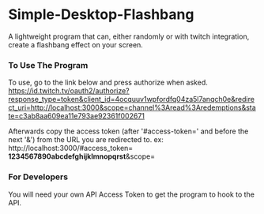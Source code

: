 # Simple-Desktop-Flashbang
A lightweight program that can, either randomly or with twitch integration, create a flashbang effect on your screen.

### To Use The Program
To use, go to the link below and press authorize when asked.
https://id.twitch.tv/oauth2/authorize?response_type=token&client_id=4ocquuv1wpfordfq04za5l7anqch0e&redirect_uri=http://localhost:3000&scope=channel%3Aread%3Aredemptions&state=c3ab8aa609ea11e793ae92361f002671

Afterwards copy the access token (after '#access-token=' and before the next '&') from the URL you are redirected to.
ex: http://localhost:3000/#access_token= **1234567890abcdefghijklmnopqrst**&scope=
### For Developers
You will need your own API Access Token to get the program to hook to the API.
